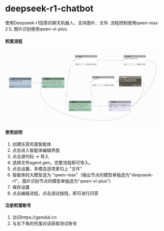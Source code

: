 # deepseek-r1-chatbot
使用Deepseek-r1回答的聊天机器人，支持图片、文件. 流程控制使用qwen-max 2.5, 图片识别使用qwen-vl-plus.

#### 煎蛋流程
![alt text](image.png)

#### 使用说明

1. 创建任意煎蛋智能体
2. 点击进入智能体编辑界面
3. 点击源代码 -> 导入
4. 选择文件agent.gen，完整流程即可导入。
5. 点击设置，多模态选项里勾上 "文件"
6. 智能体的大模型选为 "qwen-max"（输出节点的模型单独选为"deepseek-r1"，图片识别节点的模型单独选为"qwen-vl-plus")
7. 保存设置
8. 点击编辑流程，点击调试按钮，即可进行问答

#### 注册煎蛋账号

1.  访问https://gendial.cn
2.  与右下角的煎蛋对话获取测试账号

